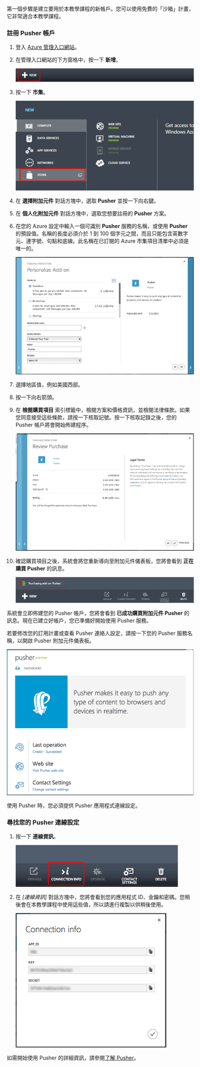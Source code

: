 第一個步驟是建立要用於本教學課程的新帳戶。您可以使用免費的「沙箱」計畫，它非常適合本教學課程。

### 註冊 Pusher 帳戶

1.  登入 [Azure 管理入口網站][1]。

2.  在管理入口網站的下方窗格中，按一下 **新增**。
    
    ![command-bar-new](./media/pusher-sign-up/1-command-bar-new.png)

3.  按一下 **市集**。
    
    ![pusher-store](./media/pusher-sign-up/2-pusher-store.png)

4.  在 **選擇附加元件** 對話方塊中，選取 **Pusher** 並按一下向右鍵。

5.  在 **個人化附加元件** 對話方塊中，選取您想要註冊的 **Pusher** 方案。

6.  在您的 Azure 設定中輸入一個可識別 **Pusher** 服務的名稱，或使用 **Pusher**  的預設值。名稱的長度必須介於 1 到 100 個字元之間，而且只能包含英數字元、連字號、句點和底線。此名稱在已訂閱的 Azure 市集項目清單中必須是唯一的。
    
    ![store-screen-1](./media/pusher-sign-up/3-pusher-store-screen-1.png)

7.  選擇地區值，例如美國西部。

8.  按一下向右箭頭。

9.  在 **檢閱購買項目** 索引標籤中，檢閱方案和價格資訊，並檢閱法律條款。如果您同意接受這些條款，請按一下核取記號。按一下核取記錄之後，您的 Pusher 帳戶將會開始佈建程序。
    
    ![store-screen-2](./media/pusher-sign-up/4-pusher-store-screen-2.png)

10. 確認購買項目之後，系統會將您重新導向至附加元件儀表板，您將會看到 **正在購買 Pusher** 的訊息。
    
    ![store-screen-3](./media/pusher-sign-up/5-pusher-store-screen-3.png)

系統會立即佈建您的 Pusher 帳戶，您將會看到 **已成功購買附加元件 Pusher** 的訊息。現在已建立好帳戶，您已準備好開始使用 Pusher 服務。

若要修改您的訂用計畫或查看 Pusher 連絡人設定，請按一下您的 Pusher 服務名稱，以開啟 Pusher 附加元件儀表板。

![pusher-add-on-dashboard](./media/pusher-sign-up/6-pusher-add-on-dashboard.png)

使用 Pusher 時，您必須提供 Pusher 應用程式連線設定。

### 尋找您的 Pusher 連線設定

1.  按一下 **連線資訊**。
    
    ![pusher-connection-info-button](./media/pusher-sign-up/7-pusher-connection-info-button.png)

2.  在 *[連線資訊]* 對話方塊中，您將會看到您的應用程式 ID、金鑰和密碼。您稍後會在本教學課程中使用這些值，所以請進行複製以供稍後使用。
    
    ![pusher-connection-info](./media/pusher-sign-up/8-pusher-connection-info.png)

如需開始使用 Pusher 的詳細資訊，請參閱[了解 Pusher][2]。

<!--images-->

<!--Links-->



[1]: https://manage.windowsazure.com
[2]: http://pusher.com/docs